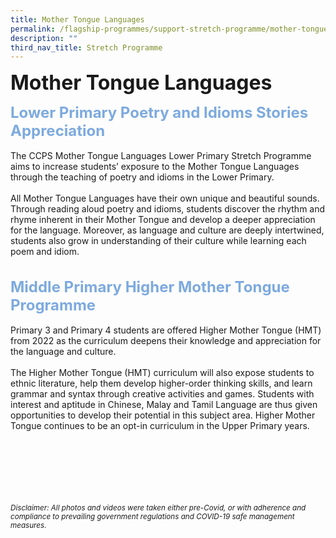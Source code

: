 ```yaml
---
title: Mother Tongue Languages
permalink: /flagship-programmes/support-stretch-programme/mother-tongue-languages/
description: ""
third_nav_title: Stretch Programme
---
```

<b><font size="6">Mother Tongue Languages</font></b>

<b><font size="5" color="#7daadf">Lower Primary Poetry and Idioms Stories Appreciation</font></b>
<br>
<br>
The CCPS Mother Tongue Languages Lower Primary Stretch Programme aims to increase students’ exposure to the Mother Tongue Languages through the teaching of poetry and idioms in the Lower Primary.  
<br>
All Mother Tongue Languages have their own unique and beautiful sounds. Through reading aloud poetry and idioms, students discover the rhythm and rhyme inherent in their Mother Tongue and develop a deeper appreciation for the language. Moreover, as language and culture are deeply intertwined, students also grow in understanding of their culture while learning each poem and idiom.  
<br>  
<b><font size="5" color="#7daadf">Middle Primary Higher Mother Tongue Programme
</font></b>
<br>
<br>
Primary 3 and Primary 4 students are offered Higher Mother Tongue (HMT) from 2022 as the curriculum deepens their knowledge and appreciation for the language and culture.  
<br>
The Higher Mother Tongue (HMT) curriculum will also expose students to ethnic literature, help them develop higher-order thinking skills, and learn grammar and syntax through creative activities and games. Students with interest and aptitude in Chinese, Malay and Tamil Language are thus given opportunities to develop their potential in this subject area. Higher Mother Tongue continues to be an opt-in curriculum in the Upper Primary years.


<br><br><br><br><br><br>
<sup>_Disclaimer: All photos and videos were taken either pre-Covid, or with adherence and compliance to prevailing government regulations and COVID-19 safe management measures._</sup>